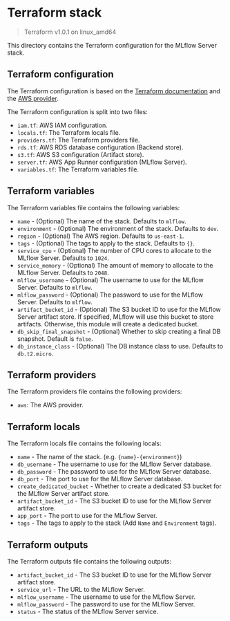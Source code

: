 # Terraform stack

> Terraform v1.0.1 on linux_amd64

This directory contains the Terraform configuration for the MLflow Server stack.

## Terraform configuration

The Terraform configuration is based on the [Terraform documentation](https://www.terraform.io/docs/index.html) and the [AWS provider](https://www.terraform.io/docs/providers/aws/index.html).

The Terraform configuration is split into two files:

- `iam.tf`: AWS IAM configuration.
- `locals.tf`: The Terraform locals file.
- `providers.tf`: The Terraform providers file.
- `rds.tf`: AWS RDS database configuration (Backend store).
- `s3.tf`: AWS S3 configuration (Artifact store).
- `server.tf`: AWS App Runner configuration (MLflow Server).
- `variables.tf`: The Terraform variables file.

## Terraform variables

The Terraform variables file contains the following variables:

- `name` - (Optional) The name of the stack. Defaults to `mlflow`.
- `environment` - (Optional) The environment of the stack. Defaults to `dev`.
- `region` - (Optional) The AWS region. Defaults to `us-east-1`.
- `tags` - (Optional) The tags to apply to the stack. Defaults to `{}`.
- `service_cpu` - (Optional) The number of CPU cores to allocate to the MLflow Server. Defaults to `1024`.
- `service_memory` - (Optional) The amount of memory to allocate to the MLflow Server. Defaults to `2048`.
- `mlflow_username` - (Optional) The username to use for the MLflow Server. Defaults to `mlflow`.
- `mlflow_password` - (Optional) The password to use for the MLflow Server. Defaults to `mlflow`.
- `artifact_bucket_id` - (Optional) The S3 bucket ID to use for the MLflow Server artifact store. If specified, MLflow will use this bucket to store artifacts. Otherwise, this module will create a dedicated bucket.
- `db_skip_final_snapshot` - (Optional) Whether to skip creating a final DB snapshot. Default is `false`.
- `db_instance_class` - (Optional) The DB instance class to use. Defaults to `db.t2.micro`.

## Terraform providers

The Terraform providers file contains the following providers:

- `aws`: The AWS provider.

## Terraform locals

The Terraform locals file contains the following locals:

- `name` - The name of the stack. (e.g. `{name}-{environment}`)
- `db_username` - The username to use for the MLflow Server database.
- `db_password` - The password to use for the MLflow Server database.
- `db_port` - The port to use for the MLflow Server database.
- `create_dedicated_bucket` - Whether to create a dedicated S3 bucket for the MLflow Server artifact store.
- `artifact_bucket_id` - The S3 bucket ID to use for the MLflow Server artifact store.
- `app_port` - The port to use for the MLflow Server.
- `tags` - The tags to apply to the stack (Add `Name` and `Environment` tags).

## Terraform outputs

The Terraform outputs file contains the following outputs:

- `artifact_bucket_id` - The S3 bucket ID to use for the MLflow Server artifact store.
- `service_url` - The URL to the MLflow Server.
- `mlflow_username` - The username to use for the MLflow Server.
- `mlflow_password` - The password to use for the MLflow Server.
- `status` - The status of the MLflow Server service.